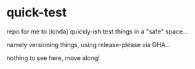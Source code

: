 # quick-test

repo for me to (kinda) quickly-ish test things in a "safe" space...

namely versioning things, using release-please via GHA...

nothing to see here, move along!
